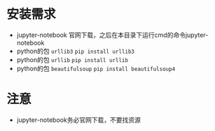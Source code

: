 # 安装需求

+ jupyter-notebook 官网下载，之后在本目录下运行cmd的命令jupyter-notebook
+ python的包 `urllib3` `pip install urllib3`
+ python的包 `urllib` `pip install urllib`
+ python的包 `beautifulsoup` `pip install beautifulsoup4`

# 注意

+ jupyter-notebook务必官网下载，不要找资源

